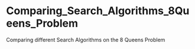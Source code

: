 # Comparing_Search_Algorithms_8Queens_Problem
 Comparing different Search Algorithms on the 8 Queens Problem

